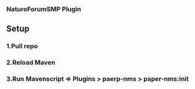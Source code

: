 ### NaturoForumSMP Plugin

## Setup

### 1.Pull repo

### 2.Reload Maven

### 3.Run Mavenscript => Plugins > paerp-nms > paper-nms:init